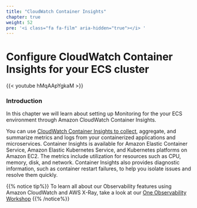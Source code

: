 ```yaml
---
title: "CloudWatch Container Insights"
chapter: true
weight: 52
pre: '<i class="fa fa-film" aria-hidden="true"></i> '
---
```


# Configure CloudWatch Container Insights for your ECS cluster

{{< youtube hMqAApYgkaM >}}

### Introduction

In this chapter we will learn about setting up Monitoring for the your ECS environment through Amazon CloudWatch Container Insights.

You can use [CloudWatch Container Insights to collect](https://docs.aws.amazon.com/AmazonECS/latest/developerguide/cloudwatch-container-insights.html), aggregate, and summarize metrics and logs from your containerized applications and microservices. Container Insights is available for Amazon Elastic Container Service, Amazon Elastic Kubernetes Service, and Kubernetes platforms on Amazon EC2. The metrics include utilization for resources such as CPU, memory, disk, and network. Container Insights also provides diagnostic information, such as container restart failures, to help you isolate issues and resolve them quickly.

{{% notice tip%}}
To learn all about our Observability features using Amazon CloudWatch and AWS X-Ray, take a look at our [One Observability Workshop](https://observability.workshop.aws)
{{% /notice%}}